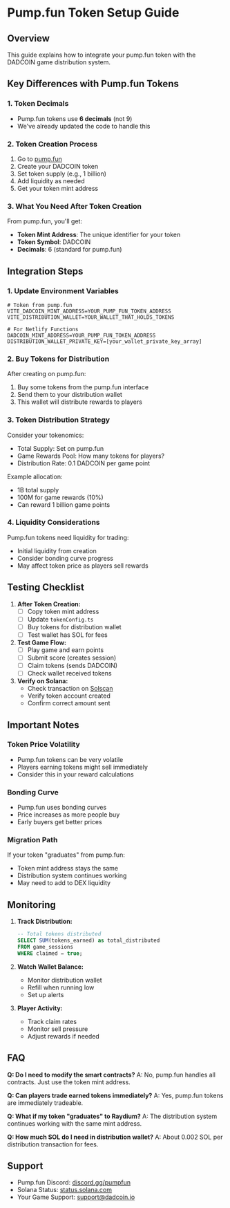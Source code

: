# Pump.fun Token Setup Guide

## Overview
This guide explains how to integrate your pump.fun token with the DADCOIN game distribution system.

## Key Differences with Pump.fun Tokens

### 1. **Token Decimals**
- Pump.fun tokens use **6 decimals** (not 9)
- We've already updated the code to handle this

### 2. **Token Creation Process**
1. Go to [pump.fun](https://pump.fun)
2. Create your DADCOIN token
3. Set token supply (e.g., 1 billion)
4. Add liquidity as needed
5. Get your token mint address

### 3. **What You Need After Token Creation**

From pump.fun, you'll get:
- **Token Mint Address**: The unique identifier for your token
- **Token Symbol**: DADCOIN
- **Decimals**: 6 (standard for pump.fun)

## Integration Steps

### 1. **Update Environment Variables**

```env
# Token from pump.fun
VITE_DADCOIN_MINT_ADDRESS=YOUR_PUMP_FUN_TOKEN_ADDRESS
VITE_DISTRIBUTION_WALLET=YOUR_WALLET_THAT_HOLDS_TOKENS

# For Netlify Functions
DADCOIN_MINT_ADDRESS=YOUR_PUMP_FUN_TOKEN_ADDRESS
DISTRIBUTION_WALLET_PRIVATE_KEY=[your_wallet_private_key_array]
```

### 2. **Buy Tokens for Distribution**

After creating on pump.fun:
1. Buy some tokens from the pump.fun interface
2. Send them to your distribution wallet
3. This wallet will distribute rewards to players

### 3. **Token Distribution Strategy**

Consider your tokenomics:
- Total Supply: Set on pump.fun
- Game Rewards Pool: How many tokens for players?
- Distribution Rate: 0.1 DADCOIN per game point

Example allocation:
- 1B total supply
- 100M for game rewards (10%)
- Can reward 1 billion game points

### 4. **Liquidity Considerations**

Pump.fun tokens need liquidity for trading:
- Initial liquidity from creation
- Consider bonding curve progress
- May affect token price as players sell rewards

## Testing Checklist

1. **After Token Creation:**
   - [ ] Copy token mint address
   - [ ] Update `tokenConfig.ts`
   - [ ] Buy tokens for distribution wallet
   - [ ] Test wallet has SOL for fees

2. **Test Game Flow:**
   - [ ] Play game and earn points
   - [ ] Submit score (creates session)
   - [ ] Claim tokens (sends DADCOIN)
   - [ ] Check wallet received tokens

3. **Verify on Solana:**
   - Check transaction on [Solscan](https://solscan.io)
   - Verify token account created
   - Confirm correct amount sent

## Important Notes

### Token Price Volatility
- Pump.fun tokens can be very volatile
- Players earning tokens might sell immediately
- Consider this in your reward calculations

### Bonding Curve
- Pump.fun uses bonding curves
- Price increases as more people buy
- Early buyers get better prices

### Migration Path
If your token "graduates" from pump.fun:
- Token mint address stays the same
- Distribution system continues working
- May need to add to DEX liquidity

## Monitoring

1. **Track Distribution:**
   ```sql
   -- Total tokens distributed
   SELECT SUM(tokens_earned) as total_distributed
   FROM game_sessions
   WHERE claimed = true;
   ```

2. **Watch Wallet Balance:**
   - Monitor distribution wallet
   - Refill when running low
   - Set up alerts

3. **Player Activity:**
   - Track claim rates
   - Monitor sell pressure
   - Adjust rewards if needed

## FAQ

**Q: Do I need to modify the smart contracts?**
A: No, pump.fun handles all contracts. Just use the token mint address.

**Q: Can players trade earned tokens immediately?**
A: Yes, pump.fun tokens are immediately tradeable.

**Q: What if my token "graduates" to Raydium?**
A: The distribution system continues working with the same mint address.

**Q: How much SOL do I need in distribution wallet?**
A: About 0.002 SOL per distribution transaction for fees.

## Support

- Pump.fun Discord: [discord.gg/pumpfun](https://discord.gg/pumpfun)
- Solana Status: [status.solana.com](https://status.solana.com)
- Your Game Support: support@dadcoin.io
